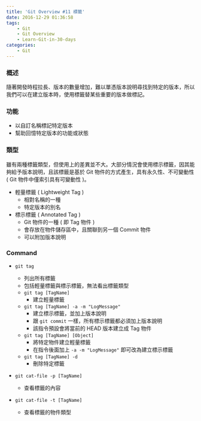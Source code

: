 ```yaml
---
title: 'Git Overview #11 標籤'
date: 2016-12-29 01:36:58
tags: 
    - Git
    - Git Overview
    - Learn-Git-in-30-days
categories:
    - Git
---
```

### 概述
隨著開發時程拉長、版本的數量增加，難以單憑版本說明尋找到特定的版本，所以我們可以在建立版本時，使用標籤替某些重要的版本做標記。

<!-- more -->

### 功能
- 以自訂名稱標記特定版本
- 幫助回憶特定版本的功能或狀態


### 類型
雖有兩種標籤類型，但使用上的差異並不大。大部分情況會使用標示標籤，因其能夠給予版本說明，且該標籤是基於 Git 物件的方式產生，具有永久性、不可變動性 ( Git 物件中僅索引具有可變動性 )。
- 輕量標籤 ( Lightweight Tag )
    - 相對名稱的一種
    - 特定版本的別名
- 標示標籤 ( Annotated Tag )
    - Git 物件的一種 ( 即 Tag 物件 )
    - 會存放在物件儲存區中，且關聯到另一個 Commit 物件
    - 可以附加版本說明

### Command
 - `git tag`
    - 列出所有標籤
    - 包括輕量標籤與標示標籤，無法看出標籤類型
    - `git tag [TagName]`
        - 建立輕量標籤
    - `git tag [TagName] -a -m "LogMessage"`
        - 建立標示標籤，並加上版本說明
        - 跟 `git commit` 一樣，所有標示標籤都必須加上版本說明
        - 該指令預設會將當前的 HEAD 版本建立成 Tag 物件
    - `git tag [TagName] [Object]`
        - 將特定物件建立輕量標籤
        - 在指令後面加上 `-a -m "LogMessage"` 即可改為建立標示標籤
    - `git tag [TagName] -d`
        - 刪除特定標籤


 - `git cat-file -p [TagName]`
    - 查看標籤的內容
 - `git cat-file -t [TagName]`
    - 查看標籤的物件類型